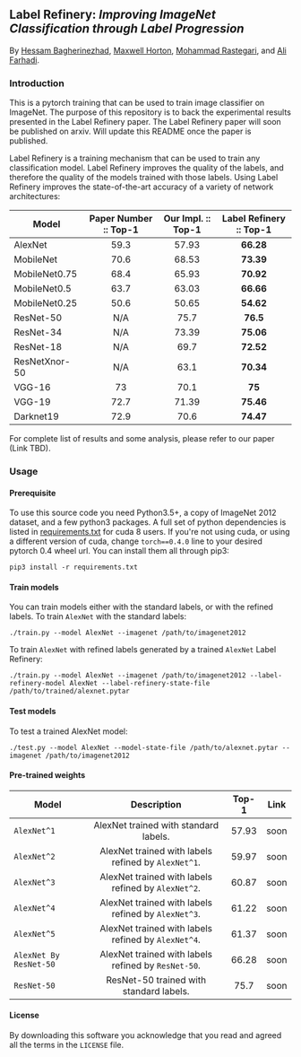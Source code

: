 ## Label Refinery: *Improving ImageNet Classification through Label Progression*
By [Hessam Bagherinezhad](http://homes.cs.washington.edu/~hessam/),
[Maxwell Horton](http://homes.cs.washington.edu/~mchorton/),
[Mohammad Rastegari](http://www.umiacs.umd.edu/~mrastega/),
and [Ali Farhadi](http://homes.cs.washington.edu/~ali/).

### Introduction

This is a pytorch training that can be used to train image classifier on
ImageNet. The purpose of this repository is to back the experimental results
presented in the Label Refinery paper. The Label Refinery paper will soon be
published on arxiv. Will update this README once the paper is published.

Label Refinery is a training mechanism that can be used to train any
classification model. Label Refinery improves the quality of the labels, and
therefore the quality of the models trained with those labels. Using Label
Refinery improves the state-of-the-art accuracy of a variety of network
architectures:

Model          | Paper Number :: Top-1 | Our Impl. :: Top-1  | Label Refinery :: Top-1
-------------- |:---------------------:|:-------------------:|:-----------------------:
AlexNet        | 59.3                  | 57.93               | **66.28**
MobileNet      | 70.6                  | 68.53               | **73.39**
MobileNet0.75  | 68.4                  | 65.93               | **70.92**
MobileNet0.5   | 63.7                  | 63.03               | **66.66**
MobileNet0.25  | 50.6                  | 50.65               | **54.62**
ResNet-50      | N/A                   | 75.7                | **76.5**
ResNet-34      | N/A                   | 73.39               | **75.06**
ResNet-18      | N/A                   | 69.7                | **72.52**
ResNetXnor-50  | N/A                   | 63.1                | **70.34**
VGG-16         | 73                    | 70.1                | **75**
VGG-19         | 72.7                  | 71.39               | **75.46**
Darknet19      | 72.9                  | 70.6                | **74.47**

For complete list of results and some analysis, please refer to our paper (Link
TBD).

### Usage
#### Prerequisite
To use this source code you need Python3.5+, a copy of ImageNet 2012 dataset,
and a few python3 packages. A full set of python dependencies is listed in
[requirements.txt](requirements.txt) for cuda 8 users. If you're not using cuda,
or using a different version of cuda, change `torch==0.4.0` line to your desired
pytorch 0.4 wheel url. You can install them all through pip3:
```
pip3 install -r requirements.txt
```

#### Train models

You can train models either with the standard labels, or with the refined
labels. To train `AlexNet` with the standard labels:
```
./train.py --model AlexNet --imagenet /path/to/imagenet2012
```
To train `AlexNet` with refined labels generated by a trained `AlexNet` Label
Refinery:
```
./train.py --model AlexNet --imagenet /path/to/imagenet2012 --label-refinery-model AlexNet --label-refinery-state-file /path/to/trained/alexnet.pytar
```

#### Test models

To test a trained AlexNet model:
```
./test.py --model AlexNet --model-state-file /path/to/alexnet.pytar --imagenet /path/to/imagenet2012
```


#### Pre-trained weights

Model                | Description                                           | Top-1  | Link
-------------------- |:-----------------------------------------------------:|:------:|:------:
`AlexNet^1`            | AlexNet trained with standard labels.               | 57.93  | soon
`AlexNet^2`            | AlexNet trained with labels refined by `AlexNet^1`. | 59.97  | soon
`AlexNet^3`            | AlexNet trained with labels refined by `AlexNet^2`. | 60.87  | soon
`AlexNet^4`            | AlexNet trained with labels refined by `AlexNet^3`. | 61.22  | soon
`AlexNet^5`            | AlexNet trained with labels refined by `AlexNet^4`. | 61.37  | soon
`AlexNet By ResNet-50` | AlexNet trained with labels refined by `ResNet-50`. | 66.28  | soon
`ResNet-50`            | ResNet-50 trained with standard labels.             | 75.7   | soon

#### License
By downloading this software you acknowledge that you read and agreed all the
terms in the `LICENSE` file.
